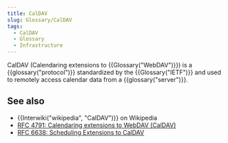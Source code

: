 ```yaml
---
title: CalDAV
slug: Glossary/CalDAV
tags:
  - CalDAV
  - Glossary
  - Infrastructure
---
```

CalDAV (Calendaring extensions to {{Glossary("WebDAV")}}) is a {{glossary("protocol")}} standardized by the {{Glossary("IETF")}} and used to remotely access calendar data from a {{glossary("server")}}.

## See also

- {{Interwiki("wikipedia", "CalDAV")}} on Wikipedia
- [RFC 4791: Calendaring extensions to WebDAV (CalDAV)](https://datatracker.ietf.org/doc/html/rfc4791)
- [RFC 6638: Scheduling Extensions to CalDAV](https://datatracker.ietf.org/doc/html/rfc6638)
